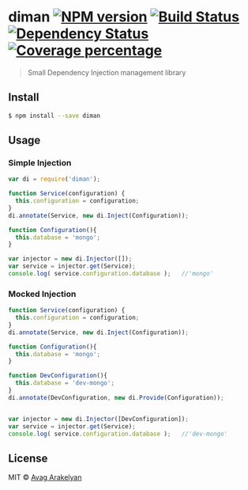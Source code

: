 # diman [![NPM version][npm-image]][npm-url] [![Build Status][travis-image]][travis-url] [![Dependency Status][daviddm-image]][daviddm-url] [![Coverage percentage][coveralls-image]][coveralls-url]
> Small Dependency Injection management library


## Install

```sh
$ npm install --save diman
```


## Usage

### Simple Injection

```js
var di = require('diman');

function Service(configuration) {
  this.configuration = configuration;
}
di.annotate(Service, new di.Inject(Configuration));

function Configuration(){
  this.database = 'mongo';
}

var injector = new di.Injector([]);
var service = injector.get(Service);
console.log( service.configuration.database );   //'mongo'
```

### Mocked Injection

```js
function Service(configuration) {
  this.configuration = configuration;
}
di.annotate(Service, new di.Inject(Configuration));

function Configuration(){
  this.database = 'mongo';
}

function DevConfiguration(){
  this.database = 'dev-mongo';
}
di.annotate(DevConfiguration, new di.Provide(Configuration));


var injector = new di.Injector([DevConfiguration]);
var service = injector.get(Service);
console.log( service.configuration.database );   //'dev-mongo'
```

## License

MIT © [Avag Arakelyan]()


[npm-image]: https://badge.fury.io/js/diman.svg
[npm-url]: https://npmjs.org/package/diman
[travis-image]: https://travis-ci.org/AvagArakelyan/diman.svg?branch=master
[travis-url]: https://travis-ci.org/AvagArakelyan/diman
[daviddm-image]: https://david-dm.org/AvagArakelyan/diman.svg?theme=shields.io
[daviddm-url]: https://david-dm.org/AvagArakelyan/diman
[coveralls-image]: https://coveralls.io/repos/AvagArakelyan/diman/badge.svg
[coveralls-url]: https://coveralls.io/r/AvagArakelyan/diman
